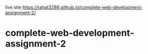 live site https://rahat3286.github.io/complete-web-development-assignment-2/
# complete-web-development-assignment-2

